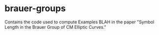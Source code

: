 # brauer-groups
Contains the code used to compute Examples BLAH in the paper "Symbol Length in the Brauer Group of CM Elliptic Curves."
